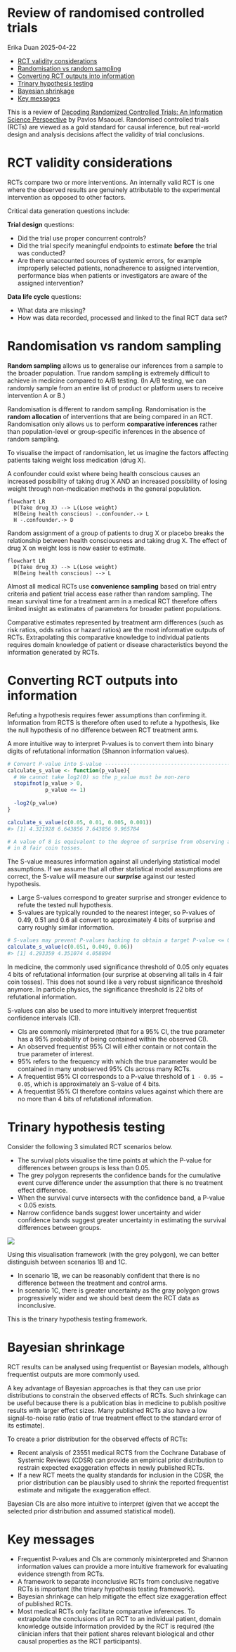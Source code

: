 # Review of randomised controlled trials
Erika Duan
2025-04-22

- [RCT validity considerations](#rct-validity-considerations)
- [Randomisation vs random sampling](#randomisation-vs-random-sampling)
- [Converting RCT outputs into
  information](#converting-rct-outputs-into-information)
- [Trinary hypothesis testing](#trinary-hypothesis-testing)
- [Bayesian shrinkage](#bayesian-shrinkage)
- [Key messages](#key-messages)

This is a review of [Decoding Randomized Controlled Trials: An
Information Science
Perspective](https://hdsr.mitpress.mit.edu/pub/yb9eq8ja/release/2) by
Pavlos Msaouel. Randomised controlled trials (RCTs) are viewed as a gold
standard for causal inference, but real-world design and analysis
decisions affect the validity of trial conclusions.

# RCT validity considerations

RCTs compare two or more interventions. An internally valid RCT is one
where the observed results are genuinely attributable to the
experimental intervention as opposed to other factors.

Critical data generation questions include:

**Trial design** questions:

- Did the trial use proper concurrent controls?  
- Did the trial specify meaningful endpoints to estimate **before** the
  trial was conducted?  
- Are there unaccounted sources of systemic errors, for example
  improperly selected patients, nonadherence to assigned intervention,
  performance bias when patients or investigators are aware of the
  assigned intervention?

**Data life cycle** questions:

- What data are missing?  
- How was data recorded, processed and linked to the final RCT data set?

# Randomisation vs random sampling

**Random sampling** allows us to generalise our inferences from a sample
to the broader population. True random sampling is extremely difficult
to achieve in medicine compared to A/B testing. (In A/B testing, we can
randomly sample from an entire list of product or platform users to
receive intervention A or B.)

Randomisation is different to random sampling. Randomisation is the
**random allocation** of interventions that are being compared in an
RCT. Randomisation only allows us to perform **comparative inferences**
rather than population-level or group-specific inferences in the absence
of random sampling.

To visualise the impact of randomisation, let us imagine the factors
affecting patients taking weight loss medication (drug X).

A confounder could exist where being health conscious causes an
increased possibility of taking drug X AND an increased possibility of
losing weight through non-medication methods in the general population.

``` mermaid
flowchart LR  
  D(Take drug X) --> L(Lose weight) 
  H(Being health conscious) -.confounder.-> L
  H -.confounder.-> D
```

Random assignment of a group of patients to drug X or placebo breaks the
relationship between health consciousness and taking drug X. The effect
of drug X on weight loss is now easier to estimate.

``` mermaid
flowchart LR  
  D(Take drug X) --> L(Lose weight) 
  H(Being health conscious) --> L
```

Almost all medical RCTs use **convenience sampling** based on trial
entry criteria and patient trial access ease rather than random
sampling. The mean survival time for a treatment arm in a medical RCT
therefore offers limited insight as estimates of parameters for broader
patient populations.

Comparative estimates represented by treatment arm differences (such as
risk ratios, odds ratios or hazard ratios) are the most informative
outputs of RCTs. Extrapolating this comparative knowledge to individual
patients requires domain knowledge of patient or disease characteristics
beyond the information generated by RCTs.

# Converting RCT outputs into information

Refuting a hypothesis requires fewer assumptions than confirming it.
Information from RCTS is therefore often used to refute a hypothesis,
like the null hypothesis of no difference between RCT treatment arms.

A more intuitive way to interpret P-values is to convert them into
binary digits of refutational information (Shannon information values).

``` r
# Convert P-value into S-value -------------------------------------------------
calculate_s_value <- function(p_value){
  # We cannot take log2(0) so the p_value must be non-zero
  stopifnot(p_value > 0,
            p_value <= 1)
  
  -log2(p_value)
}

calculate_s_value(c(0.05, 0.01, 0.005, 0.001))
#> [1] 4.321928 6.643856 7.643856 9.965784  

# A value of 8 is equivalent to the degree of surprise from observing all tails
# in 8 fair coin tosses.  
```

The S-value measures information against all underlying statistical
model assumptions. If we assume that all other statistical model
assumptions are correct, the S-value will measure our ***surprise***
against our tested hypothesis.

- Large S-values correspond to greater surprise and stronger evidence to
  refute the tested null hypothesis.  
- S-values are typically rounded to the nearest integer, so P-values of
  0.49, 0.51 and 0.6 all convert to approximately 4 bits of surprise and
  carry roughly similar information.

``` r
# S-values may prevent P-values hacking to obtain a target P-value <= 0.05 -----
calculate_s_value(c(0.051, 0.049, 0.06))
#> [1] 4.293359 4.351074 4.058894
```

In medicine, the commonly used significance threshold of 0.05 only
equates 4 bits of refutational information (our surprise at observing
all tails in 4 fair coin tosses). This does not sound like a very robust
significance threshold anymore. In particle physics, the significance
threshold is 22 bits of refutational information.

S-values can also be used to more intuitively interpret frequentist
confidence intervals (CI).

- CIs are commonly misinterpreted (that for a 95% CI, the true parameter
  has a 95% probability of being contained within the observed CI).  
- An observed frequentist 95% CI will either contain or not contain the
  true parameter of interest.  
- 95% refers to the frequency with which the true parameter would be
  contained in many unobserved 95% CIs across many RCTs.  
- A frequentist 95% CI corresponds to a P-value threshold of
  `1 - 0.95 = 0.05`, which is approximately an S-value of 4 bits.  
- A frequentist 95% CI therefore contains values against which there are
  no more than 4 bits of refutational information.

# Trinary hypothesis testing

Consider the following 3 simulated RCT scenarios below.

- The survival plots visualise the time points at which the P-value for
  differences between groups is less than 0.05.  
- The grey polygon represents the confidence bands for the cumulative
  event curve difference under the assumption that there is no treatment
  effect difference.  
- When the survival curve intersects with the confidence band, a P-value
  \< 0.05 exists.  
- Narrow confidence bands suggest lower uncertainty and wider confidence
  bands suggest greater uncertainty in estimating the survival
  differences between groups.

![](https://assets.pubpub.org/lhcgq356/Figure%201%20vertical-71714406771969.png)

Using this visualisation framework (with the grey polygon), we can
better distinguish between scenarios 1B and 1C.

- In scenario 1B, we can be reasonably confident that there is no
  difference between the treatment and control arms.
- In scenario 1C, there is greater uncertainty as the gray polygon grows
  progressively wider and we should best deem the RCT data as
  inconclusive.

This is the trinary hypothesis testing framework.

# Bayesian shrinkage

RCT results can be analysed using frequentist or Bayesian models,
although frequentist outputs are more commonly used.

A key advantage of Bayesian approaches is that they can use prior
distributions to constrain the observed effects of RCTs. Such shrinkage
can be useful because there is a publication bias in medicine to publish
positive results with larger effect sizes. Many published RCTs also have
a low signal-to-noise ratio (ratio of true treatment effect to the
standard error of its estimate).

To create a prior distribution for the observed effects of RCTs:

- Recent analysis of 23551 medical RCTS from the Cochrane Database of
  Systemic Reviews (CDSR) can provide an empirical prior distribution to
  restrain expected exaggeration effects in newly published RCTs.  
- If a new RCT meets the quality standards for inclusion in the CDSR,
  the prior distribution can be plausibly used to shrink the reported
  frequentist estimate and mitigate the exaggeration effect.

Bayesian CIs are also more intuitive to interpret (given that we accept
the selected prior distribution and assumed statistical model).

# Key messages

- Frequentist P-values and CIs are commonly misinterpreted and Shannon
  information values can provide a more intuitive framework for
  evaluating evidence strength from RCTs.  
- A framework to separate inconclusive RCTs from conclusive negative
  RCTs is important (the trinary hypothesis testing framework).  
- Bayesian shrinkage can help mitigate the effect size exaggeration
  effect of published RCTs.  
- Most medical RCTs only facilitate comparative inferences. To
  extrapolate the conclusions of an RCT to an individual patient, domain
  knowledge outside information provided by the RCT is required (the
  clinician infers that their patient shares relevant biological and
  other causal properties as the RCT participants).

